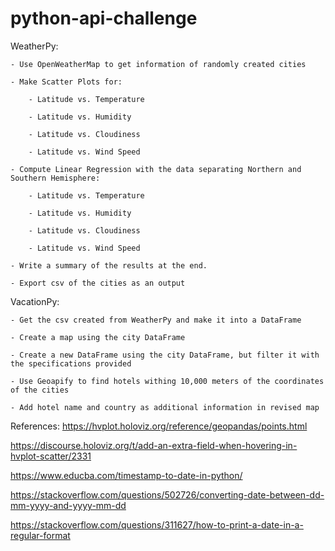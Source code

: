 # python-api-challenge
WeatherPy:

	- Use OpenWeatherMap to get information of randomly created cities

	- Make Scatter Plots for:
		
		- Latitude vs. Temperature
		
		- Latitude vs. Humidity
		
		- Latitude vs. Cloudiness
		
		- Latitude vs. Wind Speed

	- Compute Linear Regression with the data separating Northern and Southern Hemisphere:
	
		- Latitude vs. Temperature
		
		- Latitude vs. Humidity
		
		- Latitude vs. Cloudiness
		
		- Latitude vs. Wind Speed

	- Write a summary of the results at the end.

	- Export csv of the cities as an output

VacationPy:

	- Get the csv created from WeatherPy and make it into a DataFrame

	- Create a map using the city DataFrame

	- Create a new DataFrame using the city DataFrame, but filter it with the specifications provided
	
	- Use Geoapify to find hotels withing 10,000 meters of the coordinates of the cities
	
	- Add hotel name and country as additional information in revised map
	

References:
https://hvplot.holoviz.org/reference/geopandas/points.html

https://discourse.holoviz.org/t/add-an-extra-field-when-hovering-in-hvplot-scatter/2331

https://www.educba.com/timestamp-to-date-in-python/

https://stackoverflow.com/questions/502726/converting-date-between-dd-mm-yyyy-and-yyyy-mm-dd

https://stackoverflow.com/questions/311627/how-to-print-a-date-in-a-regular-format
